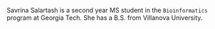 Savrina Salartash is a second year MS student in the `Bioinformatics` program at Georgia Tech. She has a B.S. from Villanova University.



